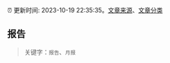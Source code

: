 :alarm_clock: 更新时间: 2023-10-19 22:35:35。[文章来源](/README.md)、[文章分类](/TAGS.md)

## 报告


> 关键字：`报告`、`月报`



